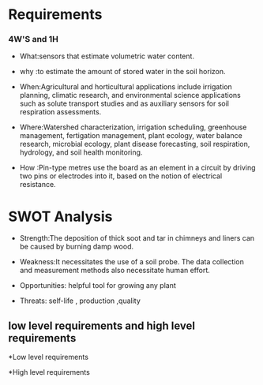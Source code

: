 # Requirements

### 4W'S and 1H

* What:sensors that estimate volumetric water content.

* why :to estimate the amount of stored water in the soil horizon.

* When:Agricultural and horticultural applications include irrigation planning, climatic research, and environmental science applications such as solute transport studies and as auxiliary sensors for soil respiration assessments.

* Where:Watershed characterization, irrigation scheduling, greenhouse management, fertigation management, plant ecology, water balance research, microbial ecology, plant disease forecasting, soil respiration, hydrology, and soil health monitoring.

* How :Pin-type metres use the board as an element in a circuit by driving two pins or electrodes into it, based on the notion of electrical resistance.

# SWOT Analysis

* Strength:The deposition of thick soot and tar in chimneys and liners can be caused by burning damp wood.

* Weakness:It necessitates the use of a soil probe. The data collection and measurement methods also necessitate human effort.

* Opportunities: helpful tool for growing any plant

* Threats: self-life , production ,quality

## low level requirements and high level requirements

*Low level requirements 


*High level requirements
